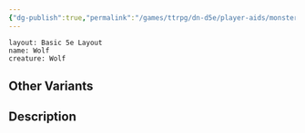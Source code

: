 ```yaml
---
{"dg-publish":true,"permalink":"/games/ttrpg/dn-d5e/player-aids/monsters/wolf/","tags":["ttrpg/dnd/5e","statblock","Monster"],"noteIcon":""}
---
```



```statblock
layout: Basic 5e Layout
name: Wolf
creature: Wolf 
```
## Other Variants

## Description
